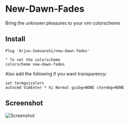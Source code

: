 # New-Dawn-Fades
Bring the unknown pleasures to your vim colorscheme 


## Install

```vim
Plug 'Arjun-Somvanshi/new-dawn-fades'

" To set the colorscheme
colorscheme new-dawn-fades
```

Also add the following if you want transparency:
```vim
set termguicolors
autocmd VimEnter * hi Normal guibg=NONE ctermbg=NONE
```

## Screenshot
![Screenshot](https://imgur.com/a/idrS2aF)
